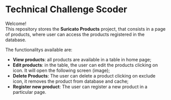 # Technical Challenge Scoder

Welcome! <br>
This repository stores the **Suricato Products** project, that consists in a page of products, where user can access the products registered in the database.

The functionalitys available are:
- **View products**: all products are available in a table in home page;
- **Edit products**: in the table, the user can edit the products clicking on icon. It will open the following screen (image);
- **Delete Products**: The user can delete a product clicking on exclude icon, it removes the product from database and cache;
- **Register new product**: The user can register a new product in a particular page.